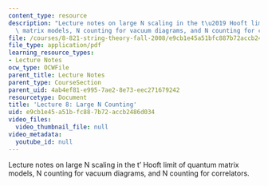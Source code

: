 ```yaml
---
content_type: resource
description: "Lecture notes on large N scaling in the t\u2019 Hooft limit of quantum\
  \ matrix models, N counting for vacuum diagrams, and N counting for correlators."
file: /courses/8-821-string-theory-fall-2008/e9cb1e45a51bfc887b72accb2486d034_lecture08.pdf
file_type: application/pdf
learning_resource_types:
- Lecture Notes
ocw_type: OCWFile
parent_title: Lecture Notes
parent_type: CourseSection
parent_uid: 4ab4ef81-e995-7ae2-8e73-eec271679242
resourcetype: Document
title: 'Lecture 8: Large N Counting'
uid: e9cb1e45-a51b-fc88-7b72-accb2486d034
video_files:
  video_thumbnail_file: null
video_metadata:
  youtube_id: null
---
```

Lecture notes on large N scaling in the t’ Hooft limit of quantum matrix models, N counting for vacuum diagrams, and N counting for correlators.


